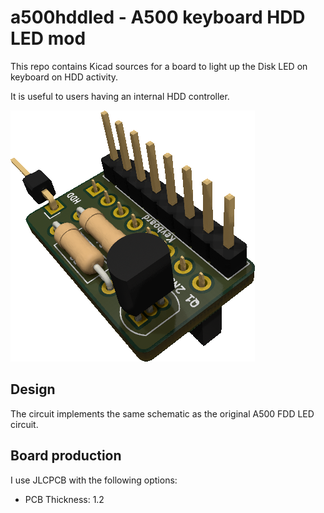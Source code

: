 # a500hddled - A500 keyboard HDD LED mod

This repo contains Kicad sources for a board to light up the Disk LED on keyboard on HDD activity.

It is useful to users having an internal HDD controller.

![a500hddled board render](a500hddled.png "a500hddled")

## Design

The circuit implements the same schematic as the original A500 FDD LED circuit.

## Board production

I use JLCPCB with the following options:
* PCB Thickness: 1.2
